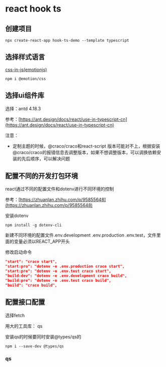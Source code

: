 # react hook ts

## 创建项目

```shell
npx create-react-app hook-ts-demo --template typescript
```

## 选择样式语言

[css-in-js(emotionjs)](https://emotion.sh/docs/introduction)

```shell
npm i @emotion/css
```

## 选择ui组件库

选择：antd 4.18.3

参考：[https://ant.design/docs/react/use-in-typescript-cn](https://ant.design/docs/react/use-in-typescript-cn)

注意：

* 定制主题的时候，@craco/craco和react-script 版本可能对不上，根据安装@craco/craco的报错信息去调整版本，如果不想调整版本，可以调换依赖安装的先后顺序，可以解决问题

## 配置不同的开发打包环境

react通过不同的配置文件和dotenv进行不同环境的控制

参考：[https://zhuanlan.zhihu.com/p/95855648](https://zhuanlan.zhihu.com/p/95855648)

安装dotenv

```shell
npm install -g dotenv-cli
```

新建不同环境的配置文件.env.development .env.production .env.test，文件里面的变量必须以REACT_APP开头

修改启动命令

```json
"start": "craco start",
"start:pro": "dotenv -e .env.production craco start",
"start:pre": "dotenv -e .env.test craco start",
"build:dev": "dotenv -e .env.development craco build",
"build:pre": "dotenv -e .env.test craco build",
"build": "craco build",
```

## 配置接口配置

选择fetch

用大的工具库： qs

安装qs的时候要同时安装@types/qs的

```shell
npm i --save-dev @types/qs
```

### qs

